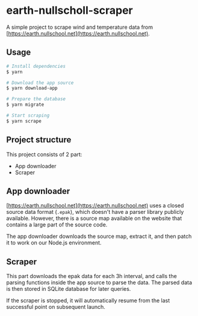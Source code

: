 # earth-nullscholl-scraper

A simple project to scrape wind and temperature data from [https://earth.nullschool.net](https://earth.nullschool.net).

## Usage

```sh
# Install dependencies
$ yarn

# Download the app source
$ yarn download-app

# Prepare the database
$ yarn migrate

# Start scraping
$ yarn scrape
```

## Project structure

This project consists of 2 part:
- App downloader
- Scraper

## App downloader

[https://earth.nullschool.net](https://earth.nullschool.net) uses a closed source data format (`.epak`), which doesn't have a parser library publicly available. However, there is a source map available on the website that contains a large part of the source code.

The app downloader downloads the source map, extract it, and then patch it to work on our Node.js environment.

## Scraper

This part downloads the epak data for each 3h interval, and calls the parsing functions inside the app source to parse the data. The parsed data is then stored in SQLite database for later queries. 

If the scraper is stopped, it will automatically resume from the last successful point on subsequent launch.
